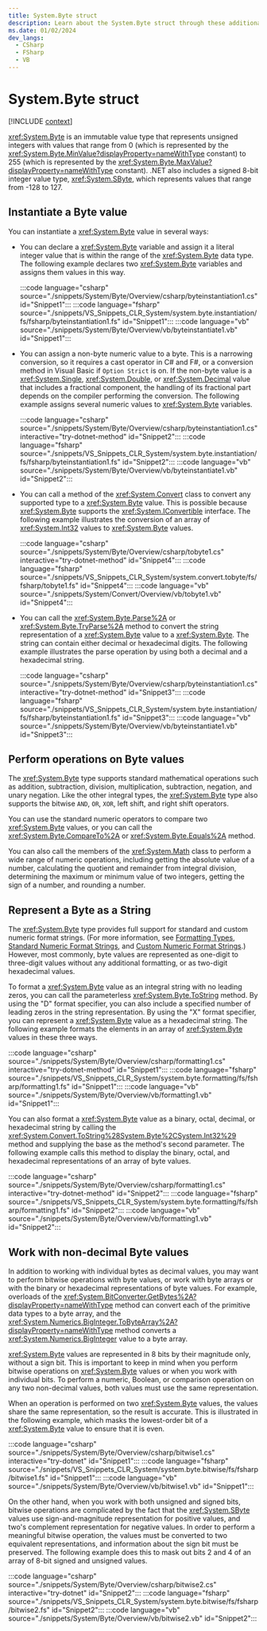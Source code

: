 ```yaml
---
title: System.Byte struct
description: Learn about the System.Byte struct through these additional API remarks.
ms.date: 01/02/2024
dev_langs:
  - CSharp
  - FSharp
  - VB
---
```

# System.Byte struct

[!INCLUDE [context](includes/context.md)]

<xref:System.Byte> is an immutable value type that represents unsigned integers with values that range from 0 (which is represented by the <xref:System.Byte.MinValue?displayProperty=nameWithType> constant) to 255 (which is represented by the <xref:System.Byte.MaxValue?displayProperty=nameWithType> constant). .NET also includes a signed 8-bit integer value type, <xref:System.SByte>, which represents values that range from -128 to 127.

## Instantiate a Byte value

You can instantiate a <xref:System.Byte> value in several ways:

- You can declare a <xref:System.Byte> variable and assign it a literal integer value that is within the range of the <xref:System.Byte> data type. The following example declares two <xref:System.Byte> variables and assigns them values in this way.

  :::code language="csharp" source="./snippets/System/Byte/Overview/csharp/byteinstantiation1.cs" id="Snippet1":::
  :::code language="fsharp" source="./snippets/VS_Snippets_CLR_System/system.byte.instantiation/fs/fsharp/byteinstantiation1.fs" id="Snippet1":::
  :::code language="vb" source="./snippets/System/Byte/Overview/vb/byteinstantiate1.vb" id="Snippet1":::

- You can assign a non-byte numeric value to a byte. This is a narrowing conversion, so it requires a cast operator in C# and F#, or a conversion method in Visual Basic if `Option Strict` is on. If the non-byte value is a <xref:System.Single>, <xref:System.Double>, or <xref:System.Decimal> value that includes a fractional component, the handling of its fractional part depends on the compiler performing the conversion. The following example assigns several numeric values to <xref:System.Byte> variables.

  :::code language="csharp" source="./snippets/System/Byte/Overview/csharp/byteinstantiation1.cs" interactive="try-dotnet-method" id="Snippet2":::
  :::code language="fsharp" source="./snippets/VS_Snippets_CLR_System/system.byte.instantiation/fs/fsharp/byteinstantiation1.fs" id="Snippet2":::
  :::code language="vb" source="./snippets/System/Byte/Overview/vb/byteinstantiate1.vb" id="Snippet2":::

- You can call a method of the <xref:System.Convert> class to convert any supported type to a <xref:System.Byte> value. This is possible because <xref:System.Byte> supports the <xref:System.IConvertible> interface. The following example illustrates the conversion of an array of <xref:System.Int32> values to <xref:System.Byte> values.

  :::code language="csharp" source="./snippets/System/Byte/Overview/csharp/tobyte1.cs" interactive="try-dotnet-method" id="Snippet4":::
  :::code language="fsharp" source="./snippets/VS_Snippets_CLR_System/system.convert.tobyte/fs/fsharp/tobyte1.fs" id="Snippet4":::
  :::code language="vb" source="./snippets/System/Convert/Overview/vb/tobyte1.vb" id="Snippet4":::

- You can call the <xref:System.Byte.Parse%2A> or <xref:System.Byte.TryParse%2A> method to convert the string representation of a <xref:System.Byte> value to a <xref:System.Byte>. The string can contain either decimal or hexadecimal digits. The following example illustrates the parse operation by using both a decimal and a hexadecimal string.

  :::code language="csharp" source="./snippets/System/Byte/Overview/csharp/byteinstantiation1.cs" interactive="try-dotnet-method" id="Snippet3":::
  :::code language="fsharp" source="./snippets/VS_Snippets_CLR_System/system.byte.instantiation/fs/fsharp/byteinstantiation1.fs" id="Snippet3":::
  :::code language="vb" source="./snippets/System/Byte/Overview/vb/byteinstantiate1.vb" id="Snippet3":::

## Perform operations on Byte values

The <xref:System.Byte> type supports standard mathematical operations such as addition, subtraction, division, multiplication, subtraction, negation, and unary negation. Like the other integral types, the <xref:System.Byte> type also supports the bitwise `AND`, `OR`, `XOR`, left shift, and right shift operators.

You can use the standard numeric operators to compare two <xref:System.Byte> values, or you can call the <xref:System.Byte.CompareTo%2A> or <xref:System.Byte.Equals%2A> method.

You can also call the members of the <xref:System.Math> class to perform a wide range of numeric operations, including getting the absolute value of a number, calculating the quotient and remainder from integral division, determining the maximum or minimum value of two integers, getting the sign of a number, and rounding a number.

## Represent a Byte as a String

The <xref:System.Byte> type provides full support for standard and custom numeric format strings. (For more information, see [Formatting Types](../../standard/base-types/formatting-types.md), [Standard Numeric Format Strings](../../standard/base-types/standard-numeric-format-strings.md), and [Custom Numeric Format Strings](../../standard/base-types/custom-numeric-format-strings.md).) However, most commonly, byte values are represented as one-digit to three-digit values without any additional formatting, or as two-digit hexadecimal values.

To format a <xref:System.Byte> value as an integral string with no leading zeros, you can call the parameterless <xref:System.Byte.ToString> method. By using the "D" format specifier, you can also include a specified number of leading zeros in the string representation. By using the "X" format specifier, you can represent a <xref:System.Byte> value as a hexadecimal string. The following example formats the elements in an array of <xref:System.Byte> values in these three ways.

:::code language="csharp" source="./snippets/System/Byte/Overview/csharp/formatting1.cs" interactive="try-dotnet-method" id="Snippet1":::
:::code language="fsharp" source="./snippets/VS_Snippets_CLR_System/system.byte.formatting/fs/fsharp/formatting1.fs" id="Snippet1":::
:::code language="vb" source="./snippets/System/Byte/Overview/vb/formatting1.vb" id="Snippet1":::

You can also format a <xref:System.Byte> value as a binary, octal, decimal, or hexadecimal string by calling the <xref:System.Convert.ToString%28System.Byte%2CSystem.Int32%29> method and supplying the base as the method's second parameter. The following example calls this method to display the binary, octal, and hexadecimal representations of an array of byte values.

:::code language="csharp" source="./snippets/System/Byte/Overview/csharp/formatting1.cs" interactive="try-dotnet-method" id="Snippet2":::
:::code language="fsharp" source="./snippets/VS_Snippets_CLR_System/system.byte.formatting/fs/fsharp/formatting1.fs" id="Snippet2":::
:::code language="vb" source="./snippets/System/Byte/Overview/vb/formatting1.vb" id="Snippet2":::

## Work with non-decimal Byte values

In addition to working with individual bytes as decimal values, you may want to perform bitwise operations with byte values, or work with byte arrays or with the binary or hexadecimal representations of byte values. For example, overloads of the <xref:System.BitConverter.GetBytes%2A?displayProperty=nameWithType> method can convert each of the primitive data types to a byte array, and the <xref:System.Numerics.BigInteger.ToByteArray%2A?displayProperty=nameWithType> method converts a <xref:System.Numerics.BigInteger> value to a byte array.

<xref:System.Byte> values are represented in 8 bits by their magnitude only, without a sign bit. This is important to keep in mind when you perform bitwise operations on <xref:System.Byte> values or when you work with individual bits. To perform a numeric, Boolean, or comparison operation on any two non-decimal values, both values must use the same representation.

When an operation is performed on two <xref:System.Byte> values, the values share the same representation, so the result is accurate. This is illustrated in the following example, which masks the lowest-order bit of a <xref:System.Byte> value to ensure that it is even.

:::code language="csharp" source="./snippets/System/Byte/Overview/csharp/bitwise1.cs" interactive="try-dotnet" id="Snippet1":::
:::code language="fsharp" source="./snippets/VS_Snippets_CLR_System/system.byte.bitwise/fs/fsharp/bitwise1.fs" id="Snippet1":::
:::code language="vb" source="./snippets/System/Byte/Overview/vb/bitwise1.vb" id="Snippet1":::

On the other hand, when you work with both unsigned and signed bits, bitwise operations are complicated by the fact that the <xref:System.SByte> values use sign-and-magnitude representation for positive values, and two's complement representation for negative values. In order to perform a meaningful bitwise operation, the values must be converted to two equivalent representations, and information about the sign bit must be preserved. The following example does this to mask out bits 2 and 4 of an array of 8-bit signed and unsigned values.

:::code language="csharp" source="./snippets/System/Byte/Overview/csharp/bitwise2.cs" interactive="try-dotnet" id="Snippet2":::
:::code language="fsharp" source="./snippets/VS_Snippets_CLR_System/system.byte.bitwise/fs/fsharp/bitwise2.fs" id="Snippet2":::
:::code language="vb" source="./snippets/System/Byte/Overview/vb/bitwise2.vb" id="Snippet2":::
